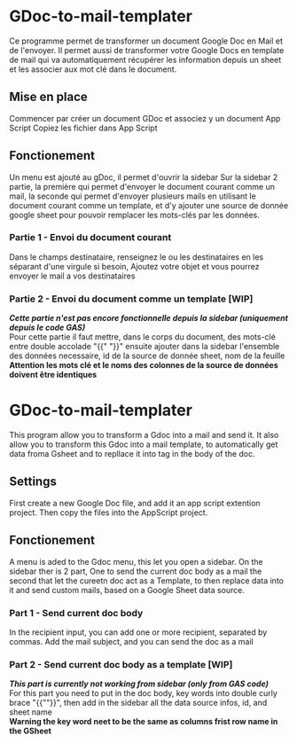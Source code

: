 # GDoc-to-mail-templater
Ce programme permet de transformer un document Google Doc en Mail et de l'envoyer.
Il permet aussi de transformer votre Google Docs en template de mail qui va automatiquement récupérer les information depuis un sheet et les associer aux mot clé dans le document. 

## Mise en place
Commencer par créer un document GDoc et associez y un document App Script
Copiez les fichier dans App Script

## Fonctionement
Un menu est ajouté au gDoc, il permet d'ouvrir la sidebar
Sur la sidebar 2 partie, la première qui permet d'envoyer le document courant comme un mail, la seconde qui permet d'envoyer plusieurs mails en utilisant le document courant comme un template, et d'y ajouter une source de donnée google sheet pour pouvoir remplacer les mots-clés par les données.

### Partie 1 - Envoi du document courant
Dans le champs destinataire, renseignez le ou les destinataires en les séparant d'une virgule si besoin,
Ajoutez votre objet et vous pourrez envoyer le mail a vos destinataires

### Partie 2 - Envoi du document comme un template [WIP]
<b><i>Cette partie n'est pas encore fonctionnelle depuis la sidebar (uniquement depuis le code GAS)</i></b>
<br>
Pour cette partie il faut mettre, dans le corps du document, des mots-clé entre double accolade "{{" "}}" ensuite ajouter dans la sidebar l'ensemble des données necessaire, id de la source de donnée sheet, nom de la feuille 
<br>
<b>Attention les mots clé et le noms des colonnes de la source de données doivent être identiques</b>

# GDoc-to-mail-templater
This program allow you to transform a Gdoc into a mail and send it.
It also allow you to transform this Gdoc into a mail template, to automatically get data froma Gsheet and to repllace it into tag in the body of the doc.

## Settings
First create a new Google Doc file, and add it an app script extention project. Then copy the files into the AppScript project.

## Fonctionement
A menu is aded to the Gdoc menu, this let you open a sidebar.
On the sidebar ther is 2 part,
One to send the current doc body as a mail
the second that let the cureetn doc act as a Template, to then replace data into it and send custom mails, based on a Google Sheet data source.

### Part 1 - Send current doc body 
In the recipient input, you can add one or more recipient, separated by commas.
Add the mail subject, and you can send the doc as a mail

### Part 2 - Send current doc body as a template [WIP]
<b><i>This part is currently not working from sidebar (only from GAS code)</i></b>
<br>
For this part you need to put in the doc body, key words into double curly brace "{{""}}", then add in the sidebar all the data source infos, id, and sheet name
<br>
<b>Warning the key word neet to be the same as columns frist row name in the GSheet</b>

